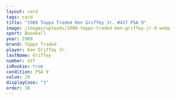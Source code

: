 ```yaml
---
layout: card
tags: card
title: "1989 Topps Traded Ken Griffey Jr. #41T PSA 9"
image: /images/uploads/1989-topps-traded-ken-griffey-jr-9.webp
sport: Baseball
year: 1989
brand: Topps Traded
player: Ken Griffey Jr.
lastName: Griffey
number: 41T
isRookie: true
condition: PSA 9
value: 28
displayCase: "3"
order: 10
---
```

